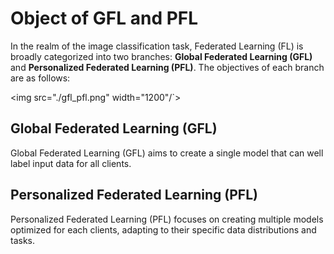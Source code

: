 
# Object of GFL and PFL 

In the realm of the image classification task, Federated Learning (FL) is broadly categorized into two branches: **Global Federated Learning (GFL)** and **Personalized Federated Learning (PFL)**. The objectives of each branch are as follows:

<img src="./gfl_pfl.png" width="1200"/`>

## Global Federated Learning (GFL)


Global Federated Learning (GFL) aims to create a single model that can well label input data for all clients.

## Personalized Federated Learning (PFL)


Personalized Federated Learning (PFL) focuses on creating multiple models optimized for each  clients, adapting to their specific data distributions and tasks.
